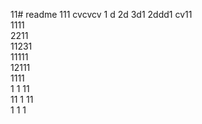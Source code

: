 11# readme 111
cvcvcv
1 d
2d
3d1 
2ddd1 
cv11  
1111  
2211  
11231   
11111       
12111       
1111  
1  1
11   
11
1
11   
1 
1
1
 

